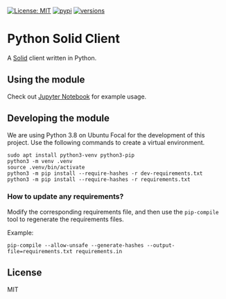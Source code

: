 [![License: MIT](https://img.shields.io/badge/License-MIT-blue.svg)](https://opensource.org/licenses/MIT)
[![pypi](https://img.shields.io/pypi/v/solidclient.svg)](https://pypi.python.org/pypi/solidclient)
[![versions](https://img.shields.io/pypi/pyversions/solidclient.svg)](https://gitlab.com/arbetsformedlingen/individdata/oak/python-solid-client/)

# Python Solid Client

A [Solid](https://solidproject.org/) client written in Python.

## Using the module

Check out [Jupyter Notebook](https://gitlab.com/arbetsformedlingen/individdata/oak/python-solid-client/-/blob/main/solid_api.ipynb) for example usage.

## Developing the module

We are using Python 3.8 on Ubuntu Focal for the development of this project.
Use the following commands to create a virtual environment.

```
sudo apt install python3-venv python3-pip
python3 -m venv .venv
source .venv/bin/activate
python3 -m pip install --require-hashes -r dev-requirements.txt
python3 -m pip install --require-hashes -r requirements.txt
```

### How to update any requirements?

Modify the corresponding requirements file, and then use the `pip-compile` tool
to regenerate the requirements files.

Example:

```
pip-compile --allow-unsafe --generate-hashes --output-file=requirements.txt requirements.in
```

## License

MIT
